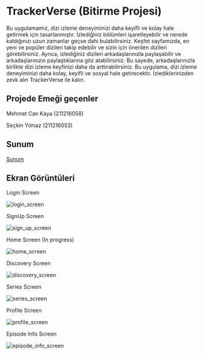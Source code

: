 # TrackerVerse (Bitirme Projesi)

Bu uygulamamız, dizi izleme deneyiminizi daha keyifli ve kolay hale getirmek için tasarlanmıştır. İzlediğiniz bölümleri işaretleyebilir ve nerede kaldığınızı uzun zamanlar geçse dahi bulabilirsiniz. Keşfet sayfamızda, en yeni ve popüler dizileri takip edebilir ve sizin için önerilen dizileri görebilirsiniz. Ayrıca, izlediğiniz dizileri arkadaşlarınızla paylaşabilir ve arkadaşlarınızın paylaştıklarına göz atabilirsiniz. Bu sayede, arkadaşlarınızla birlikte dizi izleme keyfinizi daha da arttırabilirsiniz. Bu uygulama, dizi izleme deneyiminizi daha kolay, keyifli ve sosyal hale getirecektir. İzlediklerinizden zevk alın TrackerVerse ile kalın.

## Projede Emeği geçenler

Mehmet Can Kaya (211216058)

Seçkin Yılmaz (211216053)

## Sunum

[Sunum](https://www.canva.com/design/DAFYZseGRYE/rTtKT-W6GQoQSVRigx60jA/view?utm_content=DAFYZseGRYE&utm_campaign=designshare&utm_medium=link2&utm_source=uniquelinks&utlId=GF2pqmwVow)

## Ekran Görüntüleri 

Login Screen

![login_screen](https://user-images.githubusercontent.com/92443831/213930887-b2ffe95e-baa7-44b2-acc0-5d659074a338.png)

SignUp Screen

![sign_up_screen](https://user-images.githubusercontent.com/92443831/213930893-7f58a7c7-a695-4faa-9a02-d4b783b895e9.png)

Home Screen (In progress)

![home_screen](https://user-images.githubusercontent.com/92443831/213930897-183640f2-696e-4ee0-8e5f-84877e074165.png)

Discovery Screen

![discovery_screen](https://user-images.githubusercontent.com/92443831/213930904-66ab04c3-6485-49e4-8b69-0888f5ef9ce1.png)

Series Screen

![series_screen](https://user-images.githubusercontent.com/92443831/213930920-e323bca0-4c86-455e-a524-129b5de2b23e.png)

Profile Screen

![profile_screen](https://user-images.githubusercontent.com/92443831/213930930-92fee47b-35d6-46da-97b1-249058b6c8a3.png)

Episode Info Screen

![episode_info_screen](https://user-images.githubusercontent.com/92443831/213930936-a01052fc-c9f7-47f8-b211-aa0d14fefef4.png)

